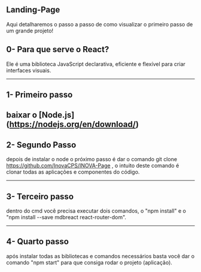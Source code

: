 Landing-Page
----
Aqui detalharemos o passo a passo de como visualizar o primeiro passo de um grande projeto!


## 0- Para que serve o React?
Ele é uma biblioteca JavaScript declarativa, eficiente e flexível para criar interfaces visuais.

----
## 1- Primeiro passo

baixar o [Node.js] 
 (https://nodejs.org/en/download/)
------
## 2- Segundo Passo

depois de instalar o node o próximo passo é dar o comando git clone https://github.com/InovaCPS/INOVA-Page , o intuito deste comando é clonar todas as aplicações e componentes do código.

--------
## 3- Terceiro passo 

dentro do cmd você precisa executar dois comandos, o "npm install" e o "npm install --save mdbreact react-router-dom".

--------

## 4- Quarto passo

após instalar todas as bibliotecas e comandos necessários basta você dar o comando "npm start" para que consiga rodar o projeto (aplicação).

